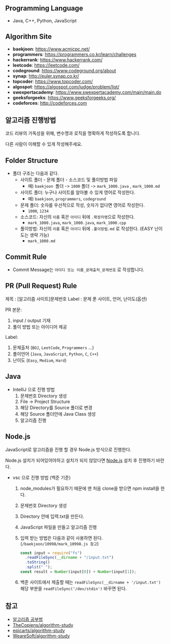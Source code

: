 ## Programming Language

- Java, C++, Python, JavaScript

## Algorithm Site

- **baekjoon**: https://www.acmicpc.net/
- **programmers**: https://programmers.co.kr/learn/challenges
- **hackerrank**: https://www.hackerrank.com/
- **leetcode**: https://leetcode.com/
- **codeground**: https://www.codeground.org/about
- **synap**: http://euler.synap.co.kr/
- **topcoder**: https://www.topcoder.com/
- **algospot**: https://algospot.com/judge/problem/list/
- **swexpertacademy**: https://www.swexpertacademy.com/main/main.do
- **geeksforgeeks**: https://www.geeksforgeeks.org/
- **codeforces**: http://codeforces.com

## 알고리즘 진행방법
코드 리뷰의 가독성을 위해, 변수명과 로직을 명확하게 작성하도록 합니다.

다른 사람이 이해할 수 있게 작성해주세요.

## Folder Structure

- 폴더 구조는 다음과 같다.
  - 사이트 폴더 - 문제 폴더 - 소스코드 및 풀이방법 파일
    - 예) `baekjoon `폴더 -> `1000` 폴더 -> `mark_1000.java` , `mark_1000.md`
  - 사이트 폴더: 누구나 사이트를 알아볼 수 있게 영어로 작성한다.
    - 예) `baekjoon`, `programmers`, `codeground`
  - 문제 폴더: 숫자를 우선적으로 작성, 숫자가 없다면 영어로 작성한다.
    - `1000`, `1234`
  - 소스코드: 자신의 `이름` 혹은 `아이디` 뒤에 `.확장자명`으로 작성한다.
    - `mark_1000.java`, `mark_1000.java`, `mark_1000.cpp`
  - 풀이방법: 자신의 `이름` 혹은 `아이디` 뒤에 `.풀이방법.md` 로 작성한다. (EASY 난이도는 생략 가능)
    - `mark_1000.md`

## Commit Rule

- Commit Message는 `아이디 또는 이름_문제출처_문제번호` 로 작성합니다.
  
## PR (Pull Request) Rule
제목 : [알고리즘 사이트]문제번호
Label : 문제 푼 사이트, 언어, 난이도(옵션)

PR 본문:
1. input / output 기재
2. 풀이 방법 또는 아이디어 제공

Label:
1. 문제출처 (`BOJ`, `LeetCode`, `Programmers` ...)
2. 풀이언어 (`Java`, `JavaScript`, `Python`, `C`, `C++`)
3. 난이도 (`Easy`, `Medium`, `Hard`)

## Java

- IntelliJ 으로 진행 방법
  1. 문제번호 Directory 생성
  2. File -> Project Structure
  3. 해당 Directory를 Source 폴더로 변경
  4. 해당 Source 폴더안에 Java Class 생성
  5. 알고리즘 진행

## Node.js

JavaScript로 알고리즘을 진행 할 경우 Node.js 방식으로 진행한다.

Node.js 설치가 되어있어야하고 설치가 되지 않았다면 [Node.js](https://nodejs.org/ko/) 설치 후 진행하기 바란다.

- vsc 으로 진행 방법 (백준 기준)

  1. node_modules가 필요하기 때문에 맨 처음 clone을 받으면 npm install을 한다.
  2. 문제번호 Directory 생성
  3. Directory 안에 입력.txt을 만든다.
  4. JavaScript 파일을 만들고 알고리즘 진행
  5. 입력 받는 방법은 다음과 같이 사용하면 된다. (`/baekjoon/10998/mark_10998.js 참고`)

     ```javascript
     const input = require("fs")
       .readFileSync(__dirname + "/input.txt")
       .toString()
       .split(" ");
     const result = Number(input[0]) + Number(input[1]);
     ```

  6. 백준 사이트에서 제출할 때는 `readFileSync(__dirname + '/input.txt')` 해당 부분을 `readFileSync('/dev/stdin')` 바꾸면 된다.

## 참고

- [알고리즘 공부법](https://gmlwjd9405.github.io/2018/05/14/how-to-study-algorithms.html)
- [TheCopiens/algorithm-study](https://github.com/TheCopiens/algorithm-study)
- [epicarts/algorithm-study](https://github.com/epicarts/algorithm-study)
- [WeareSoft/algorithm-study](https://github.com/WeareSoft/algorithm-study)
